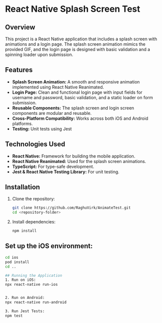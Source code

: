 # React Native Splash Screen Test

## Overview

This project is a React Native application that includes a splash screen with animations and a login page. The splash screen animation mimics the provided GIF, and the login page is designed with basic validation and a spinning loader upon submission.

## Features

- **Splash Screen Animation:** A smooth and responsive animation implemented using React Native Reanimated.
- **Login Page:** Clean and functional login page with input fields for username and password, basic validation, and a static loader on form submission.
- **Reusable Components:** The splash screen and login screen components are modular and reusable.
- **Cross-Platform Compatibility:** Works across both iOS and Android platforms.
- **Testing:** Unit tests using Jest 

## Technologies Used

- **React Native:** Framework for building the mobile application.
- **React Native Reanimated:** Used for the splash screen animations.
- **TypeScript:** For type-safe development.
- **Jest & React Native Testing Library:** For unit testing.


## Installation

1. Clone the repository:
   ```bash
   git clone https://github.com/RaghuVirk/AnimateTest.git
   cd <repository-folder>

2. Install dependencies:

   ```bash
   npm install

## Set up the iOS environment:

   ```bash
   cd ios
   pod install
   cd ..

## Running the Application
1. Run on iOS:
   npx react-native run-ios


2. Run on Android:
   npx react-native run-android

3. Run Jest Tests:
   npm test

